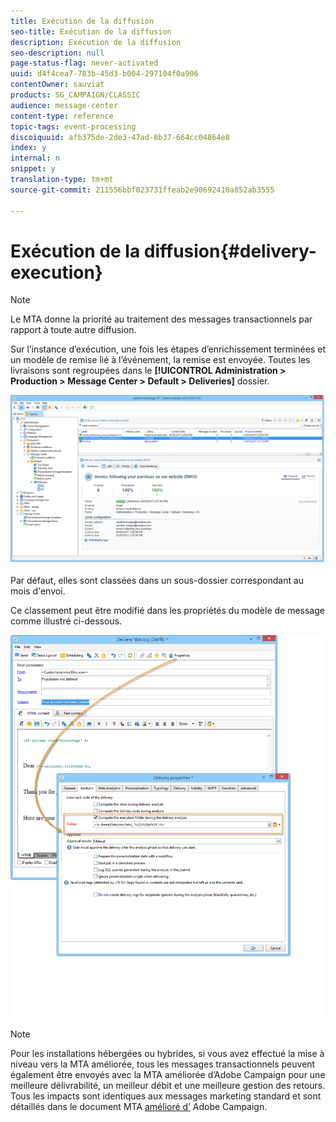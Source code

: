 ```yaml
---
title: Exécution de la diffusion
seo-title: Exécution de la diffusion
description: Exécution de la diffusion
seo-description: null
page-status-flag: never-activated
uuid: d4f4cea7-783b-45d3-b004-297104f0a906
contentOwner: sauviat
products: SG_CAMPAIGN/CLASSIC
audience: message-center
content-type: reference
topic-tags: event-processing
discoiquuid: afb375de-2de3-47ad-8b37-664cc04864e8
index: y
internal: n
snippet: y
translation-type: tm+mt
source-git-commit: 211556bbf023731ffeab2e90692410a852ab3555

---
```



# Exécution de la diffusion{#delivery-execution}

>[!NOTE]
>
>Le MTA donne la priorité au traitement des messages transactionnels par rapport à toute autre diffusion.

Sur l’instance d’exécution, une fois les étapes d’enrichissement terminées et un modèle de remise lié à l’événement, la remise est envoyée. Toutes les livraisons sont regroupées dans le **[!UICONTROL Administration > Production > Message Center > Default > Deliveries]** dossier.

![](assets/messagecenter_deliveries_execinstances_001.png)

Par défaut, elles sont classées dans un sous-dossier correspondant au mois d&#39;envoi.

Ce classement peut être modifié dans les propriétés du modèle de message comme illustré ci-dessous.

![](assets/messagecenter_deliveries_properties_001.png)

>[!NOTE]
>
>Pour les installations hébergées ou hybrides, si vous avez effectué la mise à niveau vers la MTA améliorée, tous les messages transactionnels peuvent également être envoyés avec la MTA améliorée d’Adobe Campaign pour une meilleure délivrabilité, un meilleur débit et une meilleure gestion des retours. Tous les impacts sont identiques aux messages marketing standard et sont détaillés dans le document MTA [amélioré d’](https://helpx.adobe.com/campaign/kb/campaign-enhanced-mta.html) Adobe Campaign.